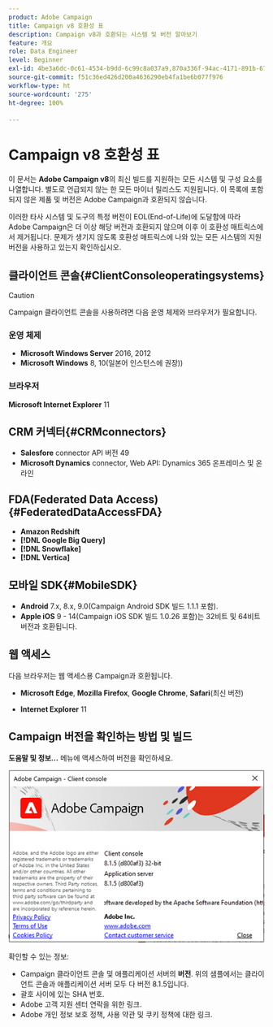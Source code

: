 ```yaml
---
product: Adobe Campaign
title: Campaign v8 호환성 표
description: Campaign v8과 호환되는 시스템 및 버전 알아보기
feature: 개요
role: Data Engineer
level: Beginner
exl-id: 4be3a6dc-0c61-4534-b9dd-6c99c8a037a9,870a336f-94ac-4171-891b-67614feef6ef,bebdd930-c7f6-4629-a489-3c704b33f058,d493e613-eb61-43b1-9c6d-1bd881af0734
source-git-commit: f51c36ed426d200a4636290eb4fa1be6b077f976
workflow-type: ht
source-wordcount: '275'
ht-degree: 100%

---
```


# Campaign v8 호환성 표

이 문서는 **Adobe Campaign v8**&#x200B;의 최신 빌드를 지원하는 모든 시스템 및 구성 요소를 나열합니다. 별도로 언급되지 않는 한 모든 마이너 릴리스도 지원됩니다. 이 목록에 포함되지 않은 제품 및 버전은 Adobe Campaign과 호환되지 않습니다.

이러한 타사 시스템 및 도구의 특정 버전이 EOL(End-of-Life)에 도달함에 따라 Adobe Campaign은 더 이상 해당 버전과 호환되지 않으며 이후 이 호환성 매트릭스에서 제거됩니다. 문제가 생기지 않도록 호환성 매트릭스에 나와 있는 모든 시스템의 지원 버전을 사용하고 있는지 확인하십시오.

## 클라이언트 콘솔{#ClientConsoleoperatingsystems}

>[!CAUTION]
>
> Campaign 클라이언트 콘솔을 사용하려면 다음 운영 체제와 브라우저가 필요합니다.

### 운영 체제

* **Microsoft Windows Server** 2016, 2012
* **Microsoft Windows** 8, 10(일본어 인스턴스에 권장))

### 브라우저

**Microsoft Internet Explorer** 11

## CRM 커넥터{#CRMconnectors}

* **Salesfore** connector API 버전 49
* **Microsoft Dynamics** connector, Web API: Dynamics 365 온프레미스 및 온라인

## FDA(Federated Data Access){#FederatedDataAccessFDA}

* **Amazon Redshift**
* **[!DNL Google Big Query]**
* **[!DNL Snowflake]**
* **[!DNL Vertica]**

## 모바일 SDK{#MobileSDK}

* **Android** 7.x, 8.x, 9.0(Campaign Android SDK 빌드 1.1.1 포함).
* **Apple iOS** 9 - 14(Campaign iOS SDK 빌드 1.0.26 포함)는 32비트 및 64비트 버전과 호환됩니다.

## 웹 액세스

다음 브라우저는 웹 액세스용 Campaign과 호환됩니다.

* **Microsoft Edge**, **Mozilla Firefox**, **Google Chrome**, **Safari**(최신 버전)

* **Internet Explorer** 11

## Campaign 버전을 확인하는 방법 및 빌드

**도움말 및 정보…** 메뉴에 액세스하여 버전을 확인하세요.

![](assets/ac-version.png)

확인할 수 있는 정보:

* Campaign 클라이언트 콘솔 및 애플리케이션 서버의 **버전**. 위의 샘플에서는 클라이언트 콘솔과 애플리케이션 서버 모두 다 버전 8.1.5입니다.
* 괄호 사이에 있는 SHA 번호.
* Adobe 고객 지원 센터 연락을 위한 링크.
* Adobe 개인 정보 보호 정책, 사용 약관 및 쿠키 정책에 대한 링크.
